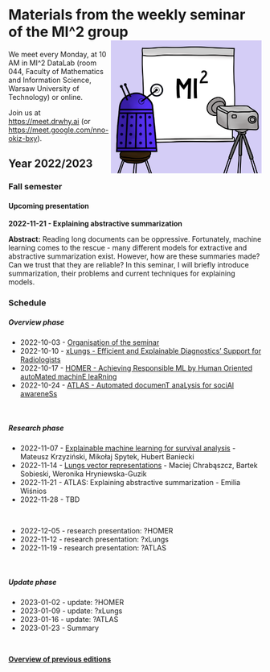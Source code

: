 # Materials from the weekly seminar of the MI^2 group  <img src="prezentacja.png" align="right" width="300"/>

We meet every Monday, at 10 AM in MI^2 DataLab (room 044, Faculty of Mathematics and Information Science, Warsaw University of Technology) or online.

Join us at https://meet.drwhy.ai (or https://meet.google.com/nno-okiz-bxy).

## Year 2022/2023

### Fall semester

#### Upcoming presentation

**2022-11-21 - Explaining abstractive summarization**

**Abstract:** Reading long documents can be oppressive. Fortunately, machine learning comes to the rescue - many different models for extractive and abstractive summarization exist. However, how are these summaries made? Can we trust that they are reliable? In this seminar, I will briefly introduce summarization, their problems and current techniques for explaining models.

### Schedule

##### Overview phase

* 2022-10-03 - [Organisation of the seminar](https://github.com/MI2DataLab/MI2DataLab_Seminarium/blob/master/2022/2022_10_03_Winter_2022_Seminar_Org/2022_10_03_Winter_2022_Seminar_Org.pdf)
* 2022-10-10 - [xLungs - Efficient and Explainable Diagnostics’ Support for Radiologists](https://github.com/MI2DataLab/MI2DataLab_Seminarium/blob/master/2022/2022_10_10_Overview_xLungs/xLungs%20-%20overview%20presentation.pdf)
* 2022-10-17 - [HOMER - Achieving Responsible ML by Human Oriented autoMated machinE leaRning](https://github.com/MI2DataLab/MI2DataLab_Seminarium/blob/master/2022/2022_10_17_Overview_HOMER/HOMER-overview-presentation.pdf)
* 2022-10-24 - [ATLAS - Automated documenT anaLysis for sociAl awareneSs](https://github.com/MI2DataLab/MI2DataLab_Seminarium/blob/master/2022/2022_10_24_ATLAS_Overview/ATLAS_Overview.pdf)

<br/>

##### Research phase

* 2022-11-07 - [Explainable machine learning for survival analysis](https://github.com/MI2DataLab/MI2DataLab_Seminarium/tree/master/2022/2022_11_07_survsSHAP_survex) - Mateusz Krzyziński, Mikołaj Spytek, Hubert Baniecki
* 2022-11-14 - [Lungs vector representations](https://github.com/MI2DataLab/MI2DataLab_Seminarium/tree/master/2022/2022_11_14_xLungs_vector_representations) - Maciej Chrabąszcz, Bartek Sobieski, Weronika Hryniewska-Guzik
* 2022-11-21 - ATLAS: Explaining abstractive summarization - Emilia Wiśnios
* 2022-11-28 - TBD
<br/>

* 2022-12-05 - research presentation: ?HOMER
* 2022-11-12 - research presentation: ?xLungs
* 2022-11-19 - research presentation: ?ATLAS
<br/>

##### Update phase

* 2023-01-02 - update: ?HOMER
* 2023-01-09 - update: ?xLungs
* 2023-01-16 - update: ?ATLAS
* 2023-01-23 - Summary
<br/>

[**Overview of previous editions**](https://github.com/MI2DataLab/MI2DataLab_Seminarium/blob/master/README_ARCHIVE.md) 
